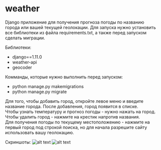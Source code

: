 # weather
Django приложение для получения прогноза погоды по названию города или вашей текущей геолокации.
Для запуска нужно установить все библиотеки из файла requirements.txt, а также перед запуском сделать миграции.

Библиотеки:
- django==1.11.0
- weather-api
- geocoder

Комманды, которые нужно выполнить перед запуском:
- python manage.py makemigrations
- python manage.py migrate

Для того, чтобы добавить город, откройте левое меню и введите название города. После добавления, город появится в списке.
<br>Чтобы узнать температуру и прогноз погоды - нужно нажать на город. Чтобы удалить город - нажмите на крестик напротив названия. 
<br>Для получения погоды по текущему местоположению - нажмите на первый город под строкой поиска, но для начала разрешите сайту использовать вашу геолокацию.

Скриншоты:
![alt text](https://pp.userapi.com/c840321/v840321791/5de2c/L9IyAI_T9Y0.jpg)
![alt text](https://pp.userapi.com/c840321/v840321791/5de36/dDKmY6_Qbp8.jpg)
